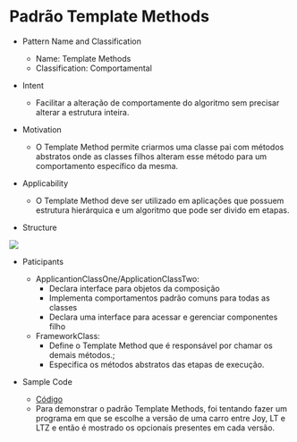 # Padrão Template Methods

* Pattern Name and Classification
  - Name: Template Methods
  - Classification: Comportamental

* Intent
  - Facilitar a alteração de comportamente do algoritmo sem precisar alterar a estrutura inteira.

* Motivation
  - O Template Method permite criarmos uma classe pai com métodos abstratos onde as classes filhos alteram esse método para um comportamento específico da mesma.

* Applicability
  - O Template Method deve ser utilizado em aplicações que possuem estrutura hierárquica e um algoritmo que pode ser divido em etapas.

* Structure

![](https://miro.medium.com/max/866/1*fyEAfGmdfL9RPiz5ua_HCA.png)

* Paticipants
  - ApplicantionClassOne/ApplicationClassTwo:
    - Declara interface para objetos da composição
    - Implementa comportamentos padrão comuns para todas as classes
    - Declara uma interface para acessar e gerenciar componentes filho
  - FrameworkClass:
     - Define o Template Method que é responsável por chamar os demais métodos.;
    - Especifica os métodos abstratos das etapas de execução.

* Sample Code
  - [Código](https://repl.it/repls/OpenStaticMass#Main.java)
  - Para demonstrar o padrão Template Methods, foi tentando fazer um programa em que se escolhe a versão de uma carro entre Joy, LT e LTZ e então é mostrado os opcionais presentes em cada versão.
